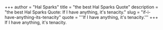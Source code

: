 +++
author = "Hal Sparks"
title = "the best Hal Sparks Quote"
description = "the best Hal Sparks Quote: If I have anything, it's tenacity."
slug = "if-i-have-anything-its-tenacity"
quote = '''If I have anything, it's tenacity.'''
+++
If I have anything, it's tenacity.
